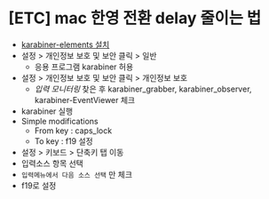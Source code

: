 # [ETC] mac 한영 전환 delay 줄이는 법

* [karabiner-elements 설치](https://karabiner-elements.pqrs.org)
* 설정 > 개인정보 보호 및 보안 클릭 > 일반
  * 응용 프로그램 karabiner 허용
* 설정 > 개인정보 보호 및 보안 클릭 > 개인정보 보호
  * *입력 모니터링* 찾은 후 karabiner_grabber, karabiner_observer, karabiner-EventViewer 체크
* karabiner 실행
* Simple modifications 
  * From key : caps_lock
  * To key : f19 설정
* 설정 > 키보드 > 단축키 탭 이동
* 입력소스 항목 선택 
* `입력메뉴에서 다음 소스 선택` 만 체크 
* f19로 설정